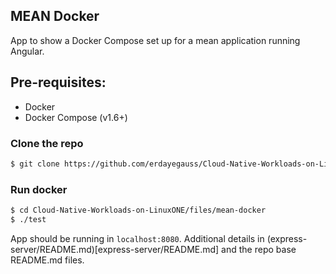 ## MEAN Docker
App to show a Docker Compose set up for a mean application running Angular.

## Pre-requisites:
* Docker
* Docker Compose (v1.6+)

### Clone the repo
```bash
$ git clone https://github.com/erdayegauss/Cloud-Native-Workloads-on-LinuxONE.git
```

 ### Run docker
 ```bash
 $ cd Cloud-Native-Workloads-on-LinuxONE/files/mean-docker
 $ ./test
 ```

 App should be running in `localhost:8080`. Additional details in (express-server/README.md)[express-server/README.md] and the repo base README.md files.
